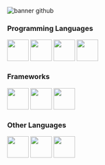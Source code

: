 ![banner github](https://user-images.githubusercontent.com/71755625/214107561-327a6d01-8069-4feb-b773-6fd35f95e07c.png)

### Programming Languages
<div>
  <img src="https://upload.wikimedia.org/wikipedia/commons/1/18/C_Programming_Language.svg" width=50px height=50px style="display: inline-block">
  <img src="https://upload.wikimedia.org/wikipedia/commons/0/0d/C_Sharp_wordmark.svg" width=50px height=50px style="display: inline-block">
  <img src="https://upload.wikimedia.org/wikipedia/commons/6/6a/JavaScript-logo.png" width=50px height=50px style="display: inline-block">
  <img src="https://upload.wikimedia.org/wikipedia/commons/f/f5/Typescript.svg" width=50px height=50px style="display: inline-block">
</div>

### Frameworks
<div>
  <img src="https://upload.wikimedia.org/wikipedia/commons/c/c4/Unity_2021.svg" width=50px height=50px style="display: inline-block">
  <img src="https://upload.wikimedia.org/wikipedia/commons/c/cf/Angular_full_color_logo.svg" width=50px height=50px style="display: inline-block">
  <img src="https://upload.wikimedia.org/wikipedia/commons/d/d1/Ionic_Logo.svg" width=50px height=50px style="display: inline-block">
</div>

### Other Languages
<div>
  <img src="https://upload.wikimedia.org/wikipedia/commons/6/61/HTML5_logo_and_wordmark.svg" width=50px height=50px style="display: inline-block">
  <img src="https://upload.wikimedia.org/wikipedia/commons/d/d5/CSS3_logo_and_wordmark.svg" width=50px height=50px style="display: inline-block">
  <img src="https://upload.wikimedia.org/wikipedia/commons/4/44/SQL_%D0%BB%D0%BE%D0%B3%D0%BE%D1%82%D0%B8%D0%BF.png" width=50px height=50px style="display: inline-block">
</div>


<!--# [![Typing SVG](https://readme-typing-svg.demolab.com/?lines=Antonio+Santese;Software+Developer)](https://git.io/typing-svg)


Typing Svg: https://github.com/DenverCoder1/readme-typing-svg
-->
